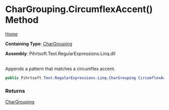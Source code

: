 # CharGrouping\.CircumflexAccent\(\) Method

[Home](../../../../../../README.md)

**Containing Type**: [CharGrouping](../README.md)

**Assembly**: Pihrtsoft\.Text\.RegularExpressions\.Linq\.dll

\
Appends a pattern that matches a circumflex accent\.

```csharp
public Pihrtsoft.Text.RegularExpressions.Linq.CharGrouping CircumflexAccent()
```

### Returns

[CharGrouping](../README.md)


